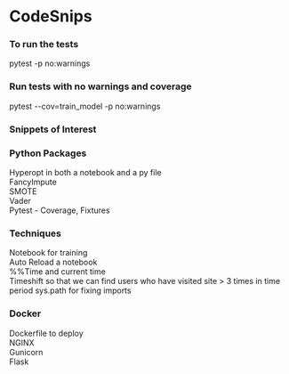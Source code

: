 # CodeSnips

### To run the tests
pytest -p no:warnings

### Run tests with no warnings and coverage
pytest --cov=train_model -p no:warnings

### Snippets of Interest

### Python Packages
Hyperopt in both a notebook and a py file  
FancyImpute  
SMOTE  
Vader  
Pytest - Coverage, Fixtures  

### Techniques
Notebook for training  
Auto Reload a notebook  
%%Time and current time  
Timeshift so that we can find users who have visited site > 3 times in time period
sys.path for fixing imports  

### Docker
Dockerfile to deploy  
NGINX  
Gunicorn  
Flask  
